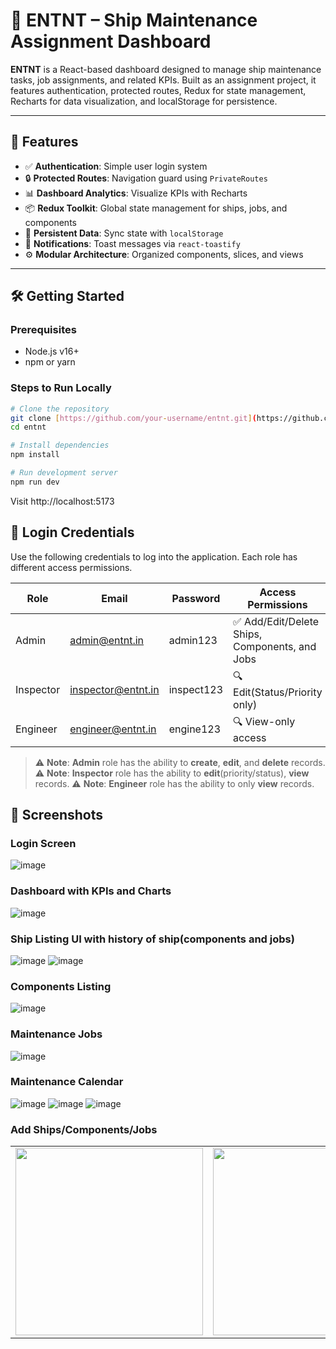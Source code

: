 # 🚢 ENTNT – Ship Maintenance Assignment Dashboard

**ENTNT** is a React-based dashboard designed to manage ship maintenance tasks, job assignments, and related KPIs. Built as an assignment project, it features authentication, protected routes, Redux for state management, Recharts for data visualization, and localStorage for persistence.

---

## 🧩 Features

- ✅ **Authentication**: Simple user login system
- 🔒 **Protected Routes**: Navigation guard using `PrivateRoutes`
- 📊 **Dashboard Analytics**: Visualize KPIs with Recharts
- 📦 **Redux Toolkit**: Global state management for ships, jobs, and components
- 💾 **Persistent Data**: Sync state with `localStorage`
- 🔔 **Notifications**: Toast messages via `react-toastify`
- ⚙️ **Modular Architecture**: Organized components, slices, and views

---

## 🛠️ Getting Started

### Prerequisites

- Node.js v16+
- npm or yarn

### Steps to Run Locally

```bash
# Clone the repository
git clone [https://github.com/your-username/entnt.git](https://github.com/Anand930singh/ENTNT_assignment)
cd entnt

# Install dependencies
npm install

# Run development server
npm run dev
```

Visit http://localhost:5173

## 🔐 Login Credentials

Use the following credentials to log into the application. Each role has different access permissions.

| Role       | Email               | Password     | Access Permissions                                      |
|------------|---------------------|--------------|----------------------------------------------------------|
| Admin      | admin@entnt.in      | admin123     | ✅ Add/Edit/Delete Ships, Components, and Jobs           |
| Inspector  | inspector@entnt.in  | inspect123   | 🔍 Edit(Status/Priority only)                            |
| Engineer   | engineer@entnt.in   | engine123    | 🔍 View-only access                                      |

> ⚠️ **Note**: **Admin** role has the ability to **create**, **edit**, and **delete** records.
> ⚠️ **Note**: **Inspector** role has the ability to **edit**(priority/status), **view** records.
> ⚠️ **Note**: **Engineer** role has the ability to only **view** records.

## 📸 Screenshots

###  Login Screen
![image](https://github.com/user-attachments/assets/e00791f8-d7d5-427e-8bab-76001803cf8d)

###  Dashboard with KPIs and Charts
![image](https://github.com/user-attachments/assets/f0610555-ed82-4832-a544-0b6325f1ca6a)

###  Ship Listing UI with history of ship(components and jobs)
![image](https://github.com/user-attachments/assets/fa761f69-1754-4561-9659-a24db4f77539)
![image](https://github.com/user-attachments/assets/b80f53ec-ff7f-43b4-ba73-76753ff79448)

###  Components Listing
![image](https://github.com/user-attachments/assets/c4b428c0-fd31-40ad-b455-dd2293e81a4e)

###  Maintenance Jobs
![image](https://github.com/user-attachments/assets/014d0e08-82a0-4988-954f-95cd655683e3)

### Maintenance Calendar
![image](https://github.com/user-attachments/assets/71f3373e-7f3a-4d62-8102-397dae52b4e7)
![image](https://github.com/user-attachments/assets/2e214e06-2571-452b-96e9-892ec0d1b9bf)
![image](https://github.com/user-attachments/assets/760950e9-cf32-40c5-af73-85585a2ca51a)

### Add Ships/Components/Jobs
<table>
  <tr>
    <td><img src="https://github.com/user-attachments/assets/6886b8cd-3c47-463e-b39e-d42daf1bf488" width="300"/></td>
    <td><img src="https://github.com/user-attachments/assets/4a3f0fa3-7e87-428a-9c83-3bad60cd985e" width="300"/></td>
    <td><img src="https://github.com/user-attachments/assets/86580f29-ae99-4c4c-9618-ee204c905b3a" width="300"/></td>
  </tr>
</table>






